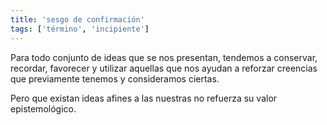 ```yaml
---
title: 'sesgo de confirmación'
tags: ['término', 'incipiente']
---
```


Para todo conjunto de ideas que se nos presentan, tendemos a conservar, recordar, favorecer y utilizar aquellas que nos ayudan a reforzar creencias que previamente tenemos y consideramos ciertas.

Pero que existan ideas afines a las nuestras no refuerza su valor epistemológico. 
